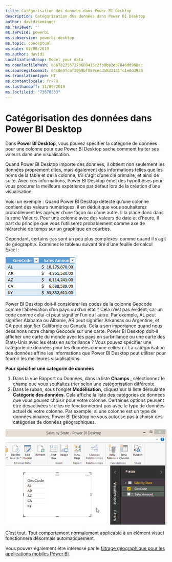 ```yaml
---
title: Catégorisation des données dans Power BI Desktop
description: Catégorisation des données dans Power BI Desktop
author: davidiseminger
ms.reviewer: ''
ms.service: powerbi
ms.subservice: powerbi-desktop
ms.topic: conceptual
ms.date: 05/08/2019
ms.author: davidi
LocalizationGroup: Model your data
ms.openlocfilehash: 8667823567270680415c2fb0ba2db7846dd968ac
ms.sourcegitcommit: 64c860fcbf2969bf089cec358331a1fc1e0d39a8
ms.translationtype: HT
ms.contentlocale: fr-FR
ms.lasthandoff: 11/09/2019
ms.locfileid: "73878333"
---
```

# <a name="data-categorization-in-power-bi-desktop"></a>Catégorisation des données dans Power BI Desktop
Dans **Power BI Desktop**, vous pouvez spécifier la catégorie de données pour une colonne pour que Power BI Desktop sache comment traiter ses valeurs dans une visualisation.

Quand Power BI Desktop importe des données, il obtient non seulement les données proprement dites, mais également des informations telles que les noms de la table et de la colonne, s’il s’agit d’une clé primaire, et ainsi de suite.  Avec ces informations, Power BI Desktop émet des hypothèses pour vous procurer la meilleure expérience par défaut lors de la création d’une visualisation. 

Voici un exemple : Quand Power BI Desktop détecte qu’une colonne contient des valeurs numériques, il en déduit que vous souhaiterez probablement les agréger d’une façon ou d’une autre. Il la place donc dans la zone Valeurs. Pour une colonne avec des valeurs de date et d’heure, il part du principe que vous l’utiliserez probablement comme axe de hiérarchie de temps sur un graphique en courbes.

Cependant, certains cas sont un peu plus complexes, comme quand il s’agit de géographie. Examinez le tableau suivant tiré d’une feuille de calcul Excel :

![](media/desktop-data-categorization/datacategorizationtable.png)

Power BI Desktop doit-il considérer les codes de la colonne Geocode comme l’abréviation d’un pays ou d’un état ?  Cela n’est pas évident, car un code comme celui-ci peut signifier l’un ou l’autre.  Par exemple, AL peut signifier Alabama ou Albanie, AR peut signifier Arkansas ou Argentine, et CA peut signifier Californie ou Canada. Cela a son importance quand nous dessinons notre champ Geocode sur une carte.  Power BI Desktop doit-il afficher une carte du monde avec les pays en surbrillance ou une carte des États-Unis avec les états en surbrillance ?  Vous pouvez spécifier une catégorie de données pour les données comme celles-ci. La catégorisation des données affine les informations que Power BI Desktop peut utiliser pour fournir les meilleures visualisations.  

**Pour spécifier une catégorie de données**

1. Dans la vue Rapport ou Données, dans la liste **Champs** , sélectionnez le champ que vous souhaitez trier selon une catégorisation différente.
2. Dans le ruban, sous l’onglet **Modélisation**, cliquez sur la liste déroulante **Catégorie des données**.  Cela affiche la liste des catégories de données que vous pouvez choisir pour votre colonne.  Certaines options peuvent être désactivées si elles ne fonctionneront pas avec le type de données actuel de votre colonne.  Par exemple, si une colonne est un type de données binaires, Power BI Desktop ne vous autorise pas à choisir des catégories de données géographiques. 

![](media/desktop-data-categorization/datacategorization.gif)

C’est tout.  Tout comportement normalement applicable à un élément visuel fonctionnera désormais automatiquement.  

Vous pouvez également être intéressé par le [filtrage géographique pour les applications mobiles Power BI](desktop-mobile-geofiltering.md).

